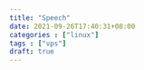 ```yaml
---
title: "Speech"
date: 2021-09-26T17:40:31+08:00
categories : ["linux"]
tags : ["vps"]
draft: true
---
```


